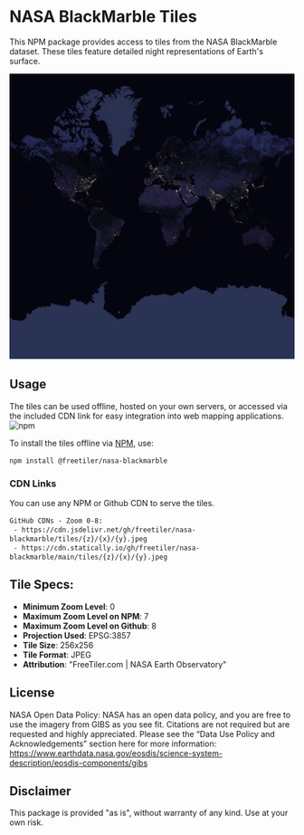 # NASA BlackMarble Tiles

This NPM package provides access to tiles from the NASA BlackMarble dataset. These tiles feature detailed night representations of Earth's surface.

![Planet](planet.jpeg)

## Usage

The tiles can be used offline, hosted on your own servers, or accessed via the included CDN link for easy integration into web mapping applications.
![npm](https://img.shields.io/npm/v/@freetiler/nasa-blackmarble)

To install the tiles offline via [NPM](https://www.npmjs.com/package/@freetiler/nasa-blackmarble), use:
```
npm install @freetiler/nasa-blackmarble
```

### CDN Links

You can use any NPM or Github CDN to serve the tiles. 

```
GitHub CDNs - Zoom 0-8: 
 - https://cdn.jsdelivr.net/gh/freetiler/nasa-blackmarble/tiles/{z}/{x}/{y}.jpeg
 - https://cdn.statically.io/gh/freetiler/nasa-blackmarble/main/tiles/{z}/{x}/{y}.jpeg
```

## Tile Specs:

- **Minimum Zoom Level**: 0
- **Maximum Zoom Level on NPM**: 7
- **Maximum Zoom Level on Github**: 8
- **Projection Used**: EPSG:3857
- **Tile Size**: 256x256
- **Tile Format**: JPEG
- **Attribution**: "FreeTiler.com | NASA Earth Observatory"

## License

NASA Open Data Policy:
NASA has an open data policy, and you are free to use the imagery from GIBS as you see fit.  Citations are not required but are requested and highly appreciated.  Please see the “Data Use Policy and Acknowledgements” section here for more information:
https://www.earthdata.nasa.gov/eosdis/science-system-description/eosdis-components/gibs

## Disclaimer

This package is provided "as is", without warranty of any kind. Use at your own risk.
